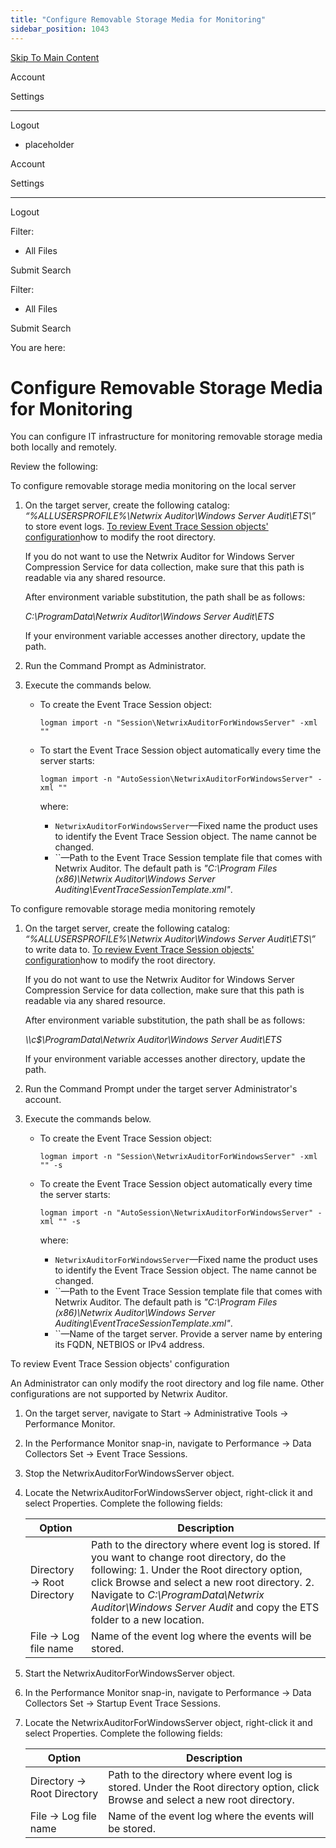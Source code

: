 ```yaml
---
title: "Configure Removable Storage Media for Monitoring"
sidebar_position: 1043
---
```


[Skip To Main Content](#)

Account

Settings

---

Logout

* placeholder

Account

Settings

---

Logout

Filter: 

* All Files

Submit Search

Filter: 

* All Files

Submit Search

You are here:

# Configure Removable Storage Media for Monitoring

You can configure IT infrastructure for monitoring removable storage media both locally and remotely.

Review the following:

To configure removable storage media monitoring on the local server

1. On the target server, create the following catalog: *“%ALLUSERSPROFILE%\Netwrix Auditor\Windows Server Audit\ETS\”* to store event logs. [To review Event Trace Session objects' configuration](#Review_Configuration)how to modify the root directory.

   If you do not want to use the Netwrix Auditor for Windows Server Compression Service for data collection, make sure that this path is readable via any shared resource.

   After environment variable substitution, the path shall be as follows:

   *C:\ProgramData\Netwrix Auditor\Windows Server Audit\ETS*

   If your environment variable accesses another directory, update the path.
2. Run the Command Prompt as Administrator.
3. Execute the commands below.

   * To create the Event Trace Session object:

     `logman import -n "Session\NetwrixAuditorForWindowsServer" -xml ""`
   * To start the Event Trace Session object automatically every time the server starts:

     `logman import -n "AutoSession\NetwrixAuditorForWindowsServer" -xml ""`

     where:

     + `NetwrixAuditorForWindowsServer`—Fixed name the product uses to identify the Event Trace Session object. The name cannot be changed.
     + ``—Path to the Event Trace Session template file that comes with Netwrix Auditor. The default path is *"C:\Program Files (x86)\Netwrix Auditor\Windows Server Auditing\EventTraceSessionTemplate.xml"*.

To configure removable storage media monitoring remotely

1. On the target server, create the following catalog: *“%ALLUSERSPROFILE%\Netwrix Auditor\Windows Server Audit\ETS\”* to write data to. [To review Event Trace Session objects' configuration](#Review_Configuration)how to modify the root directory.

   If you do not want to use the Netwrix Auditor for Windows Server Compression Service for data collection, make sure that this path is readable via any shared resource.

   After environment variable substitution, the path shall be as follows:

   *\\\\c$\ProgramData\Netwrix Auditor\Windows Server Audit\ETS*

   If your environment variable accesses another directory, update the path.
2. Run the Command Prompt under the target server Administrator's account.
3. Execute the commands below.

   * To create the Event Trace Session object:

     `logman import -n "Session\NetwrixAuditorForWindowsServer" -xml "" -s `
   * To create the Event Trace Session object automatically every time the server starts:

     `logman import -n "AutoSession\NetwrixAuditorForWindowsServer" -xml "" -s `

     where:

     + `NetwrixAuditorForWindowsServer`—Fixed name the product uses to identify the Event Trace Session object. The name cannot be changed.
     + ``—Path to the Event Trace Session template file that comes with Netwrix Auditor. The default path is *"C:\Program Files (x86)\Netwrix Auditor\Windows Server Auditing\EventTraceSessionTemplate.xml"*.
     + ``—Name of the target server. Provide a server name by entering its FQDN, NETBIOS or IPv4 address.

To review Event Trace Session objects' configuration

An Administrator can only modify the root directory and log file name. Other configurations are not supported by Netwrix Auditor.

1. On the target server, navigate to Start → Administrative Tools → Performance Monitor.
2. In the Performance Monitor snap-in, navigate to Performance → Data Collectors Set → Event Trace Sessions.
3. Stop the NetwrixAuditorForWindowsServer object.
4. Locate the NetwrixAuditorForWindowsServer object, right-click it and select Properties. Complete the following fields:

   | Option | Description |
   | --- | --- |
   | Directory → Root Directory | Path to the directory where event log is stored. If you want to change root directory, do the following:  1. Under the Root directory option, click Browse and select a new root directory. 2. Navigate to *C:\ProgramData\Netwrix Auditor\Windows Server Audit* and copy the ETS folder to a new location. |
   | File → Log file name | Name of the event log where the events will be stored. |
5. Start the NetwrixAuditorForWindowsServer object.
6. In the Performance Monitor snap-in, navigate to Performance → Data Collectors Set → Startup Event Trace Sessions.
7. Locate the NetwrixAuditorForWindowsServer object, right-click it and select Properties. Complete the following fields:

   | Option | Description |
   | --- | --- |
   | Directory → Root Directory | Path to the directory where event log is stored. Under the Root directory option, click Browse and select a new root directory. |
   | File → Log file name | Name of the event log where the events will be stored. |